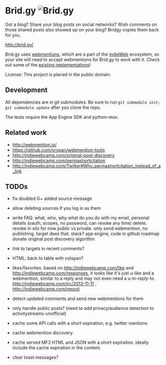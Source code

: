 Brid.gy ![Brid.gy](https://raw.github.com/snarfed/bridgy/master/static/bridgy_logo.jpg)
===

Got a blog? Share your blog posts on social networks? Wish comments on those
shared posts also showed up on your blog? Bridgy copies them back for you.

http://brid.gy/

Brid.gy uses [webmentions](http://www.webmention.org/), which are a part of the
[IndieWeb](http://indiewebcamp.com/) ecosystem, so your site will need to accept
webmentions for Brid.gy to work with it. Check out some of the
[existing implementations](http://indiewebcamp.com/webmention#Implementations)!

License: This project is placed in the public domain.


Development
---
All dependencies are in git submodules. Be sure to run
`git submodule init; git submodule update` after you clone the repo.

The tests require the App Engine SDK and python-mox.


Related work
---
* http://webmention.io/
* https://github.com/vrypan/webmention-tools
* http://indiewebcamp.com/original-post-discovery
* http://indiewebcamp.com/permashortcitation
* http://indiewebcamp.com/Twitter#Why_permashortcitation_instead_of_a_link


TODOs
---
* fix doubled G+ added source message
* allow deleting sources if you log in as them
* write FAQ:
  what, who, why
  what do you do with my email, personal details (oauth, scopes, no password, can revoke any time)
  delete. revoke in silo for now
  public vs private. only send webmention, no publishing. target does that.
  stack? app engine, code in github
  roadmap
  donate
  original post discovery algorithm
* link to targets in recent comments?
* HTML: back to table with colspan?
* likes/favorites. based on http://indiewebcamp.com/like and
  http://indiewebcamp.com/responses, it looks like it's just u-like and a
  webmention, similar to a reply and may not even need a u-in-reply-to.
  http://indiewebcamp.com/irc/2013-11-11 , http://indiewebcamp.com/repost

* detect updated comments and send new webmentions for them
* only handle public posts? (need to add privacy/audience detection to
  activitystreams-unofficial)
* cache some API calls with a short expiration, e.g. twitter mentions
* cache webmention discovery
* cache served MF2 HTML and JSON with a short expiration. ideally include the
  cache expiration in the content.
* clear toast messages?

